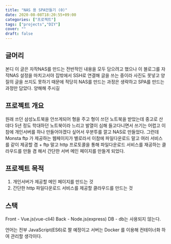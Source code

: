 ```yaml
---
title: "NAS 용 SPA만들기 (0)"
date: 2020-08-08T18:20:55+09:00
categories: ["프로젝트"]
tags: ["projects","DIY"]
cover: ""
draft: false
---
```


## 글머리
본디 이 글은 자작NAS를 만드는 전반적인 내용을 모두 담으려고 했으나  이 블로그를 자작NAS 설정을 마치고서야 집밖에서 SSH로 연결해 글을 쓰는 중이라 사진도 못넣고 양질의 글을 쓰지도 못하기 때문에 적당히 NAS를 만드는 과정은 생략하고 SPA를 만드는 과정만 담았다. 양해해 주시길

## 프로젝트 개요
원래 쓰던 삼성노트북을 안쓰게되어 형을 주고 형이 쓰던 노트북을 받았는데 중고로 산데다 5년 정도 학대하던 노트북이라 느리고 발열이 심해 들고다니면서 쓰기는 어렵고 이참에 개인서버를 하나 만들어야겠다 싶어서 우분투를 깔고 NAS로 만들었다. 그런데 Monsta ftp 가 제공하는 웹페이지가 별로라서 이참에 파일다운로드 말고 여러 서비스를 같이 제공할 겸 + ftp 말고 http 프로토콜을 통해 파일다운로드 서비스를 재공하는 클라우드를 만들 겸 해서 간단한 서버 메인 페이지를 만들게 되었다.

## 프로젝트 목적
1. 개인서버가 제공할 메인 페이지를 만드는 것
2. 간단한 http 파일다운로드 서비스를 제공할 클라우드를 만드는 것

## 스택
Front - Vue.js(vue-cli4)
Back - Node.js(express)
DB - db는 사용되지 않는다.

언어는 전부 JavaScript(ES6)로 짤 예정이고 서버는 Docker 를 이용해 컨테이너화 하여 관리할 생각이다. 

